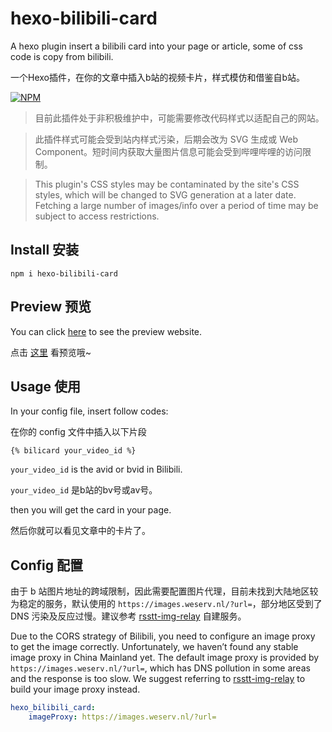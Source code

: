 # hexo-bilibili-card

A hexo plugin insert a bilibili card into your page or article, some of css code is copy from bilibili.

一个Hexo插件，在你的文章中插入b站的视频卡片，样式模仿和借鉴自b站。

[![NPM](https://nodei.co/npm/hexo-bilibili-card.png)](https://nodei.co/npm/hexo-bilibili-card/)

> 目前此插件处于非积极维护中，可能需要修改代码样式以适配自己的网站。

> 此插件样式可能会受到站内样式污染，后期会改为 SVG 生成或 Web Component。短时间内获取大量图片信息可能会受到哔哩哔哩的访问限制。

> This plugin's CSS styles may be contaminated by the site's CSS styles, which will be changed to SVG generation at a later date. Fetching a large number of images/info over a period of time may be subject to access restrictions.


## Install 安装

```npm i hexo-bilibili-card```

## Preview 预览

You can click [here](https://zhangmaimai.com/2021/02/05/some-tests/) to see the preview website.

点击 [这里](https://zhangmaimai.com/2021/02/05/some-tests/) 看预览哦~

## Usage 使用

In your config file, insert follow codes:

在你的 config 文件中插入以下片段

```
{% bilicard your_video_id %}
```
`your_video_id` is the avid or bvid in Bilibili.

`your_video_id` 是b站的bv号或av号。

then you will get the card in your page.

然后你就可以看见文章中的卡片了。


## Config 配置

由于 b 站图片地址的跨域限制，因此需要配置图片代理，目前未找到大陆地区较为稳定的服务，默认使用的 `https://images.weserv.nl/?url=`，部分地区受到了 DNS 污染及反应过慢。建议参考 [rsstt-img-relay](https://github.com/Rongronggg9/rsstt-img-relay) 自建服务。

Due to the CORS strategy of Bilibili, you need to configure an image proxy to get the image correctly. Unfortunately, we haven’t found any stable image proxy in China Mainland yet. The default image proxy is provided by `https://images.weserv.nl/?url=`, which has DNS pollution in some areas and the response is too slow. We suggest referring to [rsstt-img-relay](https://github.com/Rongronggg9/rsstt-img-relay) to build your image proxy instead.

```yaml
hexo_bilibili_card:
    imageProxy: https://images.weserv.nl/?url=
```
